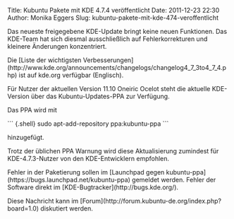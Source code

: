 Title: Kubuntu Pakete mit KDE 4.7.4 veröffentlicht
Date: 2011-12-23 22:30
Author: Monika Eggers
Slug: kubuntu-pakete-mit-kde-474-veroffentlicht

Das neueste freigegebene KDE-Update bringt keine neuen Funktionen. Das
KDE-Team hat sich diesmal ausschließlich auf Fehlerkorrekturen und
kleinere Änderungen konzentriert.

</p>
Die [Liste der wichtigsten
Verbesserungen](http://www.kde.org/announcements/changelogs/changelog4_7_3to4_7_4.php)
ist auf kde.org verfügbar (Englisch).

</p>
Für Nutzer der aktuellen Version 11.10 Oneiric Ocelot steht die aktuelle
KDE-Version über das Kubuntu-Updates-PPA zur Verfügung.

</p>
Das PPA wird mit

</p>
``` {.shell}
sudo apt-add-repository ppa:kubuntu-ppa
```

hinzugefügt.

</p>
Trotz der üblichen PPA Warnung wird diese Aktualisierung zumindest für
KDE-4.7.3-Nutzer von den KDE-Entwicklern empfohlen.

</p>
Fehler in der Paketierung sollen im [Launchpad gegen
kubuntu-ppa](https://bugs.launchpad.net/kubuntu-ppa) gemeldet werden.
Fehler der Software direkt im
[KDE-Bugtracker](http://bugs.kde.org/).

</p>
Diese Nachricht kann im
[Forum](http://forum.kubuntu-de.org/index.php?board=1.0) diskutiert
werden.

</p>


